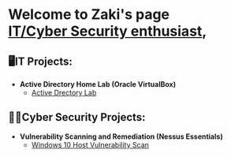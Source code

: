 <h1> Welcome to Zaki's page <br/><a href="https://www.linkedin.com/in/zaki-isse-3793b0219/"> IT/Cyber Security enthusiast</a>, 
<h2>🖥️IT Projects:</h2>

-  <b>Active Directory Home Lab (Oracle VirtualBox)</b>
   - [Active Drectory Lab](https://github.com/mozaki99/Active-Directory-Home-Lab)
<h2>👨‍💻Cyber Security Projects:</h2>

- <b>Vulnerability Scanning and Remediation (Nessus Essentials)</b>
  - [Windows 10 Host Vulnerability Scan](https://github.com/mozaki99/VulnerabilityScanner)
